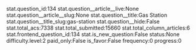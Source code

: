 stat.question_id:134
stat.question__article__live:None
stat.question__article__slug:None
stat.question__title:Gas Station
stat.question__title_slug:gas-station
stat.question__hide:False
stat.total_acs:7338
stat.total_submitted:15660
stat.total_column_articles:6
stat.frontend_question_id:134
stat.is_new_question:False
status:None
difficulty.level:2
paid_only:False
is_favor:False
frequency:0
progress:0
